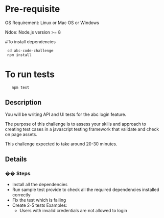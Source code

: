 
# Pre-requisite
OS Requirement: Linux or Mac OS or Windows

Ndoe: Node.js version >= 8

#To install dependencies 
  ``` shell
   cd abc-code-challenge
   npm install
   ```

# To run tests
``` 
   npm test 
   ```

## Description
 
You will be writing API and UI tests for the abc login feature.
 
The purpose of this challenge is to assess your skills and approach to creating test cases in a javascript testing framework that validate and check on page assets.
 
This challenge expected to take around 20-30 minutes.


## Details
 
### �� Steps
- Install all the dependencies 
- Run sample test provide to check all the required dependencies installed correctly
- Fix the test which is failing
- Create 2-5 tests
  Examples:
  - Users with invalid credentials are not allowed to login

